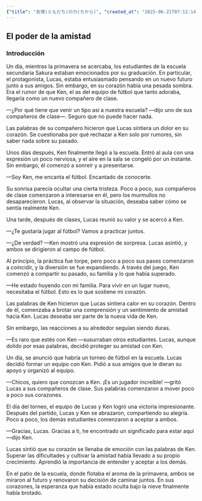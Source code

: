 ```yaml
---
{"title": "友情(ともだち)の力(ちから)", "created_at": "2025-06-21T07:12:14.844755+09:00"}
---
```


## El poder de la amistad

### Introducción

Un día, mientras la primavera se acercaba, los estudiantes de la escuela secundaria Sakura estaban emocionados por su graduación. En particular, el protagonista, Lucas, estaba entusiasmado pensando en un nuevo futuro junto a sus amigos. Sin embargo, en su corazón había una pesada sombra. Era el rumor de que Ken, el as del equipo de fútbol que tanto adoraba, llegaría como un nuevo compañero de clase.

—¿Por qué tiene que venir un tipo así a nuestra escuela? —dijo uno de sus compañeros de clase—. Seguro que no puede hacer nada.

Las palabras de su compañero hicieron que Lucas sintiera un dolor en su corazón. Se cuestionaba por qué rechazar a Ken solo por rumores, sin saber nada sobre su pasado.

Unos días después, Ken finalmente llegó a la escuela. Entró al aula con una expresión un poco nerviosa, y el aire en la sala se congeló por un instante. Sin embargo, él comenzó a sonreír y a presentarse.

—Soy Ken, me encanta el fútbol. Encantado de conocerte.

Su sonrisa parecía ocultar una cierta tristeza. Poco a poco, sus compañeros de clase comenzaron a interesarse en él, pero los murmullos no desaparecieron. Lucas, al observar la situación, deseaba saber cómo se sentía realmente Ken.

Una tarde, después de clases, Lucas reunió su valor y se acercó a Ken.

—¿Te gustaría jugar al fútbol? Vamos a practicar juntos.

—¿De verdad? —Ken mostró una expresión de sorpresa. Lucas asintió, y ambos se dirigieron al campo de fútbol.

Al principio, la práctica fue torpe, pero poco a poco sus pases comenzaron a coincidir, y la diversión se fue expandiendo. A través del juego, Ken comenzó a compartir su pasado, su familia y lo que había superado.

—He estado huyendo con mi familia. Para vivir en un lugar nuevo, necesitaba el fútbol. Esto es lo que sostiene mi corazón.

Las palabras de Ken hicieron que Lucas sintiera calor en su corazón. Dentro de él, comenzaba a brotar una comprensión y un sentimiento de amistad hacia Ken. Lucas deseaba ser parte de la nueva vida de Ken.

Sin embargo, las reacciones a su alrededor seguían siendo duras.

—Es raro que estés con Ken —susurraban otros estudiantes. Lucas, aunque dolido por esas palabras, decidió proteger su amistad con Ken.

Un día, se anunció que habría un torneo de fútbol en la escuela. Lucas decidió formar un equipo con Ken. Pidió a sus amigos que le dieran su apoyo y organizó al equipo.

—Chicos, quiero que conozcan a Ken. ¡Es un jugador increíble! —gritó Lucas a sus compañeros de clase. Sus palabras comenzaron a mover poco a poco sus corazones.

El día del torneo, el equipo de Lucas y Ken logró una victoria impresionante. Después del partido, Lucas y Ken se abrazaron, compartiendo su alegría. Poco a poco, los demás estudiantes comenzaron a aceptar a ambos.

—Gracias, Lucas. Gracias a ti, he encontrado un significado para estar aquí —dijo Ken.

Lucas sintió que su corazón se llenaba de emoción con las palabras de Ken. Superar las dificultades y cultivar la amistad había llevado a su propio crecimiento. Aprendió la importancia de entender y aceptar a los demás.

En el patio de la escuela, donde flotaba el aroma de la primavera, ambos se miraron al futuro y renovaron su decisión de caminar juntos. En sus corazones, la esperanza que había estado oculta bajo la nieve finalmente había brotado.
